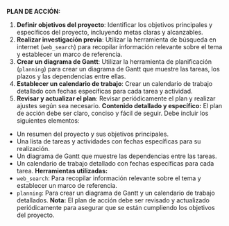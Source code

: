 **PLAN DE ACCIÓN:**
1. **Definir objetivos del proyecto**: Identificar los objetivos principales y específicos del proyecto, incluyendo metas claras y alcanzables.
2. **Realizar investigación previa**: Utilizar la herramienta de búsqueda en internet (`web_search`) para recopilar información relevante sobre el tema y establecer un marco de referencia.
3. **Crear un diagrama de Gantt**: Utilizar la herramienta de planificación (`planning`) para crear un diagrama de Gantt que muestre las tareas, los plazos y las dependencias entre ellas.
4. **Establecer un calendario de trabajo**: Crear un calendario de trabajo detallado con fechas específicas para cada tarea y actividad.
5. **Revisar y actualizar el plan**: Revisar periódicamente el plan y realizar ajustes según sea necesario.
**Contenido detallado y específico:**
El plan de acción debe ser claro, conciso y fácil de seguir. Debe incluir los siguientes elementos:
* Un resumen del proyecto y sus objetivos principales.
* Una lista de tareas y actividades con fechas específicas para su realización.
* Un diagrama de Gantt que muestre las dependencias entre las tareas.
* Un calendario de trabajo detallado con fechas específicas para cada tarea.
**Herramientas utilizadas:**
* `web_search`: Para recopilar información relevante sobre el tema y establecer un marco de referencia.
* `planning`: Para crear un diagrama de Gantt y un calendario de trabajo detallados.
**Nota:** El plan de acción debe ser revisado y actualizado periódicamente para asegurar que se están cumpliendo los objetivos del proyecto.